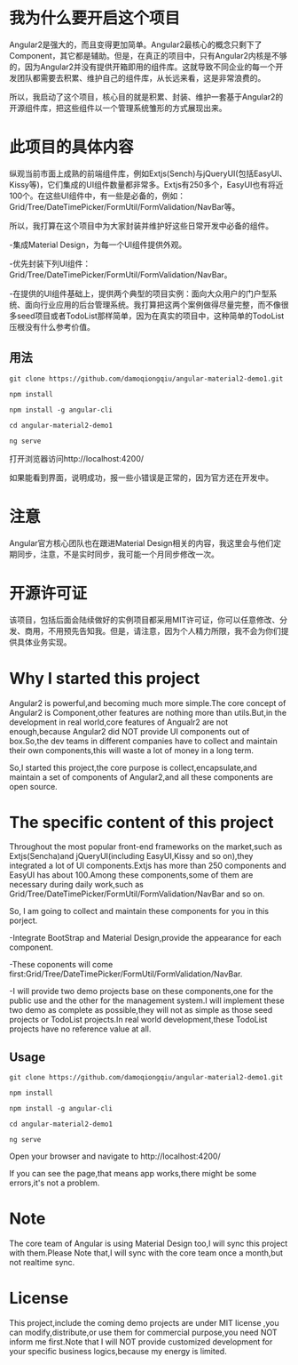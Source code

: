 # 我为什么要开启这个项目

Angular2是强大的，而且变得更加简单。Angular2最核心的概念只剩下了Component，其它都是辅助。但是，在真正的项目中，只有Angular2内核是不够的，因为Angular2并没有提供开箱即用的组件库。这就导致不同企业的每一个开发团队都需要去积累、维护自己的组件库，从长远来看，这是非常浪费的。

所以，我启动了这个项目，核心目的就是积累、封装、维护一套基于Angular2的开源组件库，把这些组件以一个管理系统雏形的方式展现出来。

# 此项目的具体内容

纵观当前市面上成熟的前端组件库，例如Extjs(Sench)与jQueryUI(包括EasyUI、Kissy等)，它们集成的UI组件数量都非常多。Extjs有250多个，EasyUI也有将近100个。在这些UI组件中，有一些是必备的，例如：Grid/Tree/DateTimePicker/FormUtil/FormValidation/NavBar等。

所以，我打算在这个项目中为大家封装并维护好这些日常开发中必备的组件。

  -集成Material Design，为每一个UI组件提供外观。

  -优先封装下列UI组件：Grid/Tree/DateTimePicker/FormUtil/FormValidation/NavBar。

  -在提供的UI组件基础上，提供两个典型的项目实例：面向大众用户的门户型系统、面向行业应用的后台管理系统。我打算把这两个案例做得尽量完整，而不像很多seed项目或者TodoList那样简单，因为在真实的项目中，这种简单的TodoList压根没有什么参考价值。

## 用法

	git clone https://github.com/damoqiongqiu/angular-material2-demo1.git

	npm install

	npm install -g angular-cli

	cd angular-material2-demo1

	ng serve

打开浏览器访问http://localhost:4200/

如果能看到界面，说明成功，报一些小错误是正常的，因为官方还在开发中。

# 注意

Angular官方核心团队也在跟进Material Design相关的内容，我这里会与他们定期同步，注意，不是实时同步，我可能一个月同步修改一次。


# 开源许可证
该项目，包括后面会陆续做好的实例项目都采用MIT许可证，你可以任意修改、分发、商用，不用预先告知我。但是，请注意，因为个人精力所限，我不会为你们提供具体业务实现。


# Why I started this project

Angular2 is powerful,and becoming much more simple.The core concept of Angular2 is Component,other features are nothing more than utils.But,in the development in real world,core features of Angualr2 are not enough,because Angular2 did NOT provide UI components out of box.So,the dev teams in different companies have to collect and maintain their own components,this will waste a lot of money in a long term.

So,I started this project,the core purpose is collect,encapsulate,and maintain a set of components of Angular2,and all these components are open source.

# The specific content of this project

Throughout the most popular front-end frameworks on the market,such as Extjs(Sencha)and jQueryUI(including EasyUI,Kissy and so on),they integrated a lot of UI components.Extjs has more than 250 components and EasyUI has about 100.Among these components,some of them are necessary during daily work,such as Grid/Tree/DateTimePicker/FormUtil/FormValidation/NavBar and so on.

So, I am going to collect and maintain these components for you in this porject.

  -Integrate BootStrap and Material Design,provide the appearance for each component.

  -These coponents will come first:Grid/Tree/DateTimePicker/FormUtil/FormValidation/NavBar.

  -I will provide two demo projects base on these components,one for the public use and the other for the management system.I will implement these two demo as complete as possible,they will not as simple as those seed projects or TodoList projects.In real world development,these TodoList projects have no reference value at all.

## Usage

	git clone https://github.com/damoqiongqiu/angular-material2-demo1.git

	npm install
	
	npm install -g angular-cli

	cd angular-material2-demo1

	ng serve

Open your browser and navigate to http://localhost:4200/

If you can see the page,that means app works,there might be some errors,it's not a problem.

# Note
The core team of Angular is using Material Design too,I will sync this project with them.Please Note that,I will sync with the core team once a month,but not realtime sync.

# License
This project,include the coming demo projects are under MIT license ,you can modify,distribute,or use them for commercial purpose,you need NOT inform me first.Note that I will NOT provide customized development for your specific business logics,because my energy is limited.
